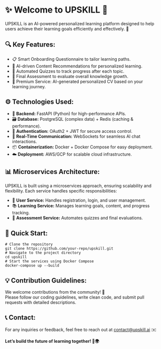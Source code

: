 <!DOCTYPE html>
<html lang="en">
<head>
    <meta charset="UTF-8">
    <meta name="viewport" content="width=device-width, initial-scale=1.0">
</head>
<body>
    <div class="container">
        <h1>✨ Welcome to <strong>UPSKILL</strong> 🚀</h1>
        <p>UPSKILL is an AI-powered personalized learning platform designed to help users achieve their learning goals efficiently and effectively. 🌟</p>
        <h2>🔍 Key Features:</h2>
        <ul>
            <li>📋 Smart Onboarding Questionnaire to tailor learning paths.</li>
            <li>🤖 AI-driven Content Recommendations for personalized learning.</li>
            <li>📝 Automated Quizzes to track progress after each topic.</li>
            <li>🎯 Final Assessment to evaluate overall knowledge growth.</li>
            <li>💼 Premium Service: AI-generated personalized CV based on your learning journey.</li>
        </ul>
        <h2>⚙️ Technologies Used:</h2>
        <ul>
            <li>🐍 <strong>Backend:</strong> FastAPI (Python) for high-performance APIs.</li>
            <li>🗃️ <strong>Database:</strong> PostgreSQL (complex data) + Redis (caching & performance).</li>
            <li>🔐 <strong>Authentication:</strong> OAuth2 + JWT for secure access control.</li>
            <li>🔗 <strong>Real-Time Communication:</strong> WebSockets for seamless AI chat interactions.</li>
            <li>📦 <strong>Containerization:</strong> Docker + Docker Compose for easy deployment.</li>
            <li>☁️ <strong>Deployment:</strong> AWS/GCP for scalable cloud infrastructure.</li>
        </ul>
        <h2>📊 Microservices Architecture:</h2>
        <p>UPSKILL is built using a microservices approach, ensuring scalability and flexibility. Each service handles specific responsibilities:</p>
        <ul>
            <li>👤 <strong>User Service:</strong> Handles registration, login, and user management.</li>
            <li>📚 <strong>Learning Service:</strong> Manages learning goals, content, and progress tracking.</li>
            <li>📝 <strong>Assessment Service:</strong> Automates quizzes and final evaluations.</li>
        </ul>
        <h2>🚀 Quick Start:</h2>
        <pre><code># Clone the repository
git clone https://github.com/your-repo/upskill.git
# Navigate to the project directory
cd upskill
# Start the services using Docker Compose
docker-compose up --build</code></pre>
        <h2>💡 Contribution Guidelines:</h2>
        <p>We welcome contributions from the community! 🤝<br>
        Please follow our coding guidelines, write clean code, and submit pull requests with detailed descriptions.</p>
        <h2>📞 Contact:</h2>
        <p>For any inquiries or feedback, feel free to reach out at <a href="mailto:lidorpahima28@gmail.com">contact@upskill.ai</a> ✉️</p>
        <p><strong>Let’s build the future of learning together! 🚀🌍</strong></p>
    </div>
</body>

</html>

